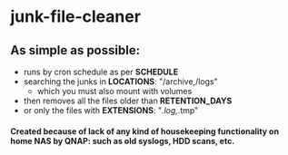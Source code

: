 # junk-file-cleaner
## As simple as possible:
* runs by cron schedule as per **SCHEDULE**
* searching the junks in **LOCATIONS**: "/archive,/logs"
  * which you must also mount with volumes 
* then removes all the files older than **RETENTION_DAYS**
* or only the files with **EXTENSIONS**: "*.log,*.tmp"

#### Created because of lack of any kind of housekeeping functionality on home NAS by QNAP: such as old syslogs, HDD scans, etc.